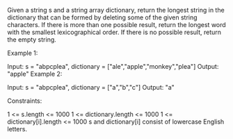 Given a string s and a string array dictionary, return the longest string in the dictionary that can be formed by deleting some of the given string characters. 
If there is more than one possible result, return the longest word with the smallest lexicographical order. If there is no possible result, return the empty string.

 

Example 1:

Input: s = "abpcplea", dictionary = ["ale","apple","monkey","plea"]
Output: "apple"
Example 2:

Input: s = "abpcplea", dictionary = ["a","b","c"]
Output: "a"
 

Constraints:

1 <= s.length <= 1000
1 <= dictionary.length <= 1000
1 <= dictionary[i].length <= 1000
s and dictionary[i] consist of lowercase English letters.
